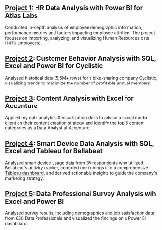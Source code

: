 ## [Project 1](https://github.com/luba-abramova/Portfolio/blob/main/Atlas%20Labs%20HR%20Data%20Analysis/1.%20Data%20and%20Report%20Overview.md): HR Data Analysis with Power BI for Atlas Labs
Conducted in-depth analysis of employee demographic information, performance metrics and factors impacting employee attrition. The project focuses on importing, analyzing, and visualizing Human Resources data (1470 employees).



## [Project 2](https://github.com/luba-abramova/Portfolio/blob/main/Cyclistic%20Customer%20Behavior%20Analysis/1.%20Introduction.md): Customer Behavior Analysis with SQL, Excel and Power BI for Cyclistic
Analyzed historical data (5,5M+ rows) for a bike-sharing company Cyclistic, 
visualizing trends to maximize the number of profitable annual members. 




## [Project 3](https://github.com/luba-abramova/Portfolio/blob/main/Accenture%20Content%20Analysis/project.md): Content Analysis with Excel for Accenture

Applied my data analytics & visualization skills to advise a social media client on their content creation strategy and identify the top 5 content categories as a Data Analyst at Accenture.




## [Project 4](https://github.com/luba-abramova/Portfolio/blob/main/Bellabeat%20Smart%20Device%20Data%20Analysis/1.%20Introduction.md): Smart Device Data Analysis with SQL, Excel and Tableau for Bellabeat
Analyzed smart device usage data from 35 respondents who utilized Bellabeat's activity tracker, compiled the findings into a comprehensive [Tableau dashboard](https://public.tableau.com/app/profile/liubov.abramova/viz/Bellabeatusagesummary/Dashboard1), and derived actionable insights to guide the company's marketing strategy.



## [Project 5](https://github.com/luba-abramova/Portfolio/blob/main/Data%20Professional%20Survey/Data%20Cleaning.md): Data Professional Survey Analysis wih Excel and Power BI
Analyzed survey results, including demographics and job satisfaction data, from 630 Data Professionals and visualized the findings on a Power BI dashboard.

